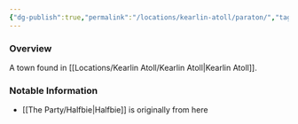 ```yaml
---
{"dg-publish":true,"permalink":"/locations/kearlin-atoll/paraton/","tags":["Undiscovered"],"updated":"2025-05-30T12:46:18.909+01:00"}
---
```



### Overview
A town found in [[Locations/Kearlin Atoll/Kearlin Atoll\|Kearlin Atoll]].

### Notable Information 
- [[The Party/Halfbie\|Halfbie]] is originally from here